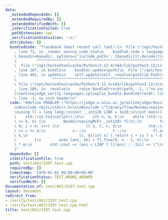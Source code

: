 ```yaml
---
data:
  _extendedDependsOn: []
  _extendedRequiredBy: []
  _extendedVerifiedWith: []
  _isVerificationFailed: true
  _pathExtension: cpp
  _verificationStatusIcon: ':x:'
  attributes: {}
  bundledCode: "Traceback (most recent call last):\n  File \"/opt/hostedtoolcache/Python/3.12.4/x64/lib/python3.12/site-packages/onlinejudge_verify/documentation/build.py\"\
    , line 71, in _render_source_code_stat\n    bundled_code = language.bundle(stat.path,\
    \ basedir=basedir, options={'include_paths': [basedir]}).decode()\n          \
    \         ^^^^^^^^^^^^^^^^^^^^^^^^^^^^^^^^^^^^^^^^^^^^^^^^^^^^^^^^^^^^^^^^^^^^^^^^^^^^^^^^^\n\
    \  File \"/opt/hostedtoolcache/Python/3.12.4/x64/lib/python3.12/site-packages/onlinejudge_verify/languages/cplusplus.py\"\
    , line 187, in bundle\n    bundler.update(path)\n  File \"/opt/hostedtoolcache/Python/3.12.4/x64/lib/python3.12/site-packages/onlinejudge_verify/languages/cplusplus_bundle.py\"\
    , line 401, in update\n    self.update(self._resolve(pathlib.Path(included), included_from=path))\n\
    \                ^^^^^^^^^^^^^^^^^^^^^^^^^^^^^^^^^^^^^^^^^^^^^^^^^^^^^^^^^\n \
    \ File \"/opt/hostedtoolcache/Python/3.12.4/x64/lib/python3.12/site-packages/onlinejudge_verify/languages/cplusplus_bundle.py\"\
    , line 260, in _resolve\n    raise BundleErrorAt(path, -1, \"no such header\"\
    )\nonlinejudge_verify.languages.cplusplus_bundle.BundleErrorAt: library/flow/NondecreasingMCF.cpp:\
    \ line -1: no such header\n"
  code: "#define PROBLEM \"https://judge.u-aizu.ac.jp/onlinejudge/description.jsp?id=3297\"\
    \n#include <bits/stdc++.h>\n\n#include \"library/flow/NondecreasingMCF.cpp\"\n\
    \nusing ll = long long;\nconst __int128 LINF = 1e20;\n\nint main() {\n    std::ios::sync_with_stdio(false);\n\
    \    std::cin.tie(nullptr);\n\n    int n, m, k;\n    while (std::cin >> n >> m\
    \ >> k, n) {\n        NondecreasingMCF<__int128> fl(n);\n        for (int i =\
    \ 0; i < m; i++) {\n            ll s, t, c, d;\n            std::cin >> s >> t\
    \ >> c >> d;\n            s--;\n            t--;\n            fl.add_arc(s, t,\
    \ k,\n                       [c, d](int x) { return c + (x ? x * d : -LINF); });\n\
    \        }\n        auto [ans, ok] = fl.flow(0, n - 1, k);\n        ans += LINF\
    \ * m;\n        std::cout << (ans < LINF ? ll(ans) : -1LL) << \"\\n\";\n    }\n\
    }"
  dependsOn: []
  isVerificationFile: true
  path: test/AOJ/3297.test.cpp
  requiredBy: []
  timestamp: '1970-01-01 00:00:00+00:00'
  verificationStatus: TEST_WRONG_ANSWER
  verifiedWith: []
documentation_of: test/AOJ/3297.test.cpp
layout: document
redirect_from:
- /verify/test/AOJ/3297.test.cpp
- /verify/test/AOJ/3297.test.cpp.html
title: test/AOJ/3297.test.cpp
---
```

